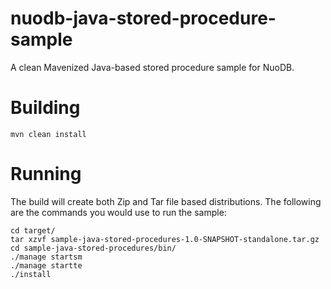 nuodb-java-stored-procedure-sample
==================================

A clean Mavenized Java-based stored procedure sample for NuoDB.

# Building

    mvn clean install

# Running

The build will create both Zip and Tar file based distributions. The following
are the commands you would use to run the sample:

    cd target/
    tar xzvf sample-java-stored-procedures-1.0-SNAPSHOT-standalone.tar.gz
    cd sample-java-stored-procedures/bin/
    ./manage startsm
    ./manage startte
    ./install
